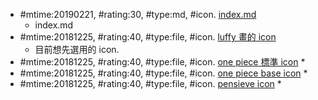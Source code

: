 * \#mtime:20190221, \#rating:30, \#type:md, \#icon. [index.md](index.md)
  * index.md
* \#mtime:20181225, \#rating:40, \#type:file, \#icon. [luffy 畫的 icon](kisspng-monkey-d-luffy-vinsmoke-sanji-usopp-gol-d-roger-nice-vector-5ad8d386d404b0.3166113115241593668684.jpg)
  * 目前想先選用的 icon.
* \#mtime:20181225, \#rating:40, \#type:file, \#icon. [one piece 標準 icon](kisspng-monkey-d-luffy-one-piece-skull-usopp-vinsmoke-san-bertri-editors-android-store-aptoide-android-app-5b8d808acd0561.6139801815360001388398.jpg)
  * 
* \#mtime:20181225, \#rating:40, \#type:file, \#icon. [one piece base icon](119093-200.png)
  * 
* \#mtime:20181225, \#rating:40, \#type:file, \#icon. [pensieve icon](b24ba6b9-8a3a-4e9a-9f1b-9f12016880db.gif)
  * 